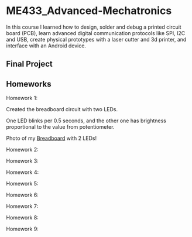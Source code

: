# ME433_Advanced-Mechatronics

In this course I learned how to design, solder and debug a printed circuit board (PCB), learn advanced digital communication protocols like SPI, I2C and USB, create physical prototypes with a laser cutter and 3d printer, and interface with an Android device.

## Final Project

## Homeworks

Homework 1:

Created the breadboard circuit with two LEDs.

One LED blinks per 0.5 seconds, and the other one has brightness proportional to the value from potentiometer.

Photo of my [Breadboard](https://github.com/jongwoo-Lee/ME433_Advanced-Mechatronics/blob/master/HW1/IMG_2373.jpg) with 2 LEDs!

Homework 2:

Homework 3:

Homework 4:

Homework 5:

Homework 6:

Homework 7:

Homework 8:

Homework 9:
